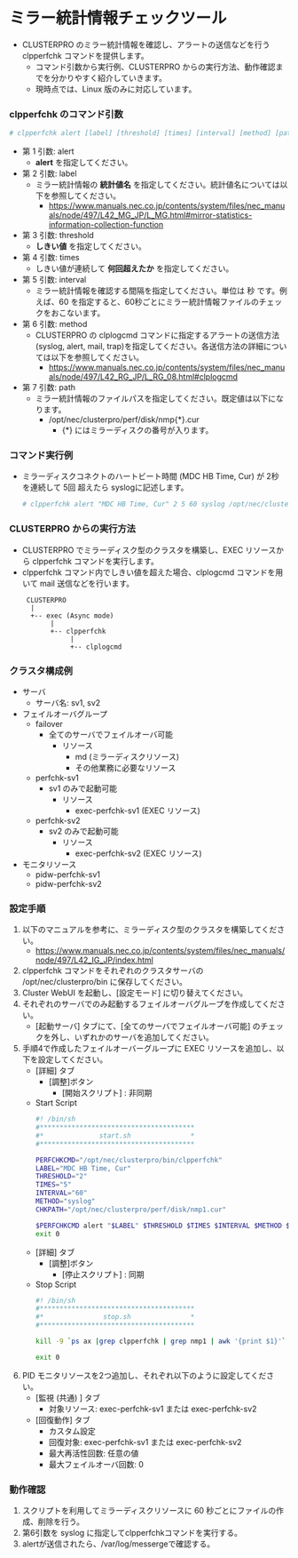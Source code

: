 # ミラー統計情報チェックツール
- CLUSTERPRO のミラー統計情報を確認し、アラートの送信などを行う clpperfchk コマンドを提供します。
  - コマンド引数から実行例、CLUSTERPRO からの実行方法、動作確認までを分かりやすく紹介していきます。
  - 現時点では、Linux 版のみに対応しています。

### clpperfchk のコマンド引数
```sh
# clpperfchk alert [label] [threshold] [times] [interval] [method] [path]
```
- 第 1 引数: alert
  - **alert** を指定してください。
- 第 2 引数: label
  - ミラー統計情報の **統計値名** を指定してください。統計値名については以下を参照してください。
    - https://www.manuals.nec.co.jp/contents/system/files/nec_manuals/node/497/L42_MG_JP/L_MG.html#mirror-statistics-information-collection-function
- 第 3 引数: threshold
  - **しきい値** を指定してください。
- 第 4 引数: times
  - しきい値が連続して **何回超えたか** を指定してください。
- 第 5 引数: interval
  - ミラー統計情報を確認する間隔を指定してください。単位は 秒 です。例えば、60 を指定すると、60秒ごとにミラー統計情報ファイルのチェックをおこないます。
- 第 6 引数: method
  - CLUSTERPRO の clplogcmd コマンドに指定するアラートの送信方法 (syslog, alert, mail, trap)を指定してください。各送信方法の詳細については以下を参照してください。
    - https://www.manuals.nec.co.jp/contents/system/files/nec_manuals/node/497/L42_RG_JP/L_RG_08.html#clplogcmd
- 第 7 引数: path
  - ミラー統計情報のファイルパスを指定してください。既定値は以下になります。
    - /opt/nec/clusterpro/perf/disk/nmp{*}.cur
      - {*} にはミラーディスクの番号が入ります。

### コマンド実行例
- ミラーディスクコネクトのハートビート時間 (MDC HB Time, Cur) が 2秒 を連続して 5回 超えたら syslogに記述します。
  ```sh
  # clpperfchk alert "MDC HB Time, Cur" 2 5 60 syslog /opt/nec/clusterpro/perf/disk/nmp1.cur
  ```

### CLUSTERPRO からの実行方法
- CLUSTERPRO でミラーディスク型のクラスタを構築し、EXEC リソースから clpperfchk コマンドを実行します。
- clpperfchk コマンド内でしきい値を超えた場合、clplogcmd コマンドを用いて mail 送信などを行います。
  ```
   CLUSTERPRO
    |
    +-- exec (Async mode)
         |
         +-- clpperfchk
              | 
              +-- clplogcmd
  ```

### クラスタ構成例
- サーバ
  - サーバ名: sv1, sv2
- フェイルオーバグループ
  - failover
    - 全てのサーバでフェイルオーバ可能
      - リソース
        - md (ミラーディスクリソース)
        - その他業務に必要なリソース
  - perfchk-sv1
    - sv1 のみで起動可能
      - リソース
        - exec-perfchk-sv1 (EXEC リソース)
  - perfchk-sv2
    - sv2 のみで起動可能
      - リソース
        - exec-perfchk-sv2 (EXEC リソース)
- モニタリソース
  - pidw-perfchk-sv1
  - pidw-perfchk-sv2
<!--
- サーバ
  - sv1, sv2
- フェイルオーバグループ
  - failover: 業務用のグループ
    - md
  - perfchk-sv1
    - 
  - perfchk-sv2
-->


### 設定手順
1. 以下のマニュアルを参考に、ミラーディスク型のクラスタを構築してください。
   - https://www.manuals.nec.co.jp/contents/system/files/nec_manuals/node/497/L42_IG_JP/index.html
1. clpperfchk コマンドをそれぞれのクラスタサーバの /opt/nec/clusterpro/bin に保存してください。
1. Cluster WebUI を起動し、[設定モード] に切り替えてください。
1. それぞれのサーバでのみ起動するフェイルオーバグループを作成してください。
   - [起動サーバ] タブにて、[全てのサーバでフェイルオーバ可能] のチェックを外し、いずれかのサーバを追加してください。
1. 手順4で作成したフェイルオーバーグループに EXEC リソースを追加し、以下を設定してください。
   - [詳細] タブ
     - [調整]ボタン 
       - [開始スクリプト] : 非同期
   - Start Script
       ```sh
       #! /bin/sh
       #***************************************
       #*              start.sh               *
       #***************************************
       
       PERFCHKCMD="/opt/nec/clusterpro/bin/clpperfchk"
       LABEL="MDC HB Time, Cur"
       THRESHOLD="2"
       TIMES="5"
       INTERVAL="60"
       METHOD="syslog"
       CHKPATH="/opt/nec/clusterpro/perf/disk/nmp1.cur"

       $PERFCHKCMD alert "$LABEL" $THRESHOLD $TIMES $INTERVAL $METHOD $CHKPATH
       exit 0
       ```
   - [詳細] タブ
     - [調整]ボタン 
       - [停止スクリプト] : 同期
   - Stop Script   
       ```sh
       #! /bin/sh
       #***************************************
       #*               stop.sh               *
       #***************************************
       
       kill -9 `ps ax |grep clpperfchk | grep nmp1 | awk '{print $1}'`
       
       exit 0
       ```
1. PID モニタリソースを2つ追加し、それぞれ以下のように設定してください。
   - [監視 (共通) ] タブ
     - 対象リソース: exec-perfchk-sv1 または exec-perfchk-sv2
   - [回復動作] タブ
     - カスタム設定
     - 回復対象: exec-perfchk-sv1 または exec-perfchk-sv2
     - 最大再活性回数: 任意の値
     - 最大フェイルオーバ回数: 0


### 動作確認
1. スクリプトを利用してミラーディスクリソースに 60 秒ごとにファイルの作成、削除を行う。
1. 第6引数を syslog に指定してclpperfchkコマンドを実行する。
1. alertが送信されたら、/var/log/messergeで確認する。
